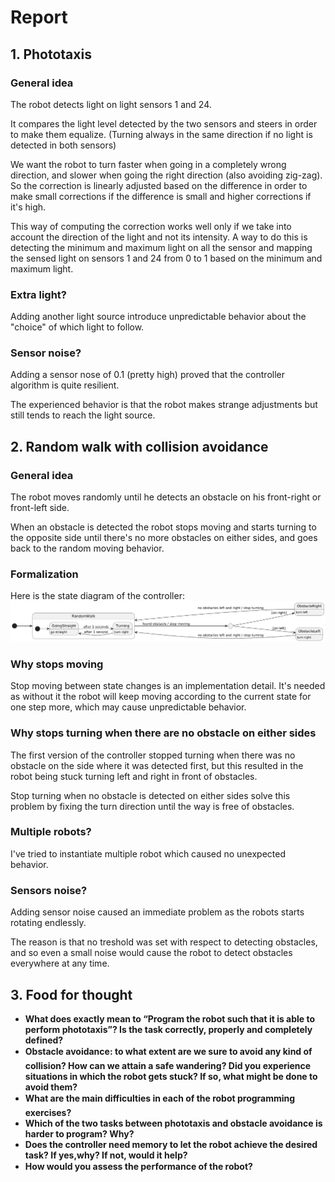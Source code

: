 # Report

## 1. Phototaxis

### General idea
The robot detects light on light sensors 1 and 24.

It compares the light level detected by the two sensors and steers in order to make them equalize. (Turning always in the same direction if no light is detected in both sensors)

We want the robot to turn faster when going in a completely wrong direction, and slower when going the right direction (also avoiding zig-zag). So the correction is linearly adjusted based on the difference in order to make small corrections if the difference is small and higher corrections if it's high.

This way of computing the correction works well only if we take into account the direction of the light and not its intensity. A way to do this is detecting the minimum and maximum light on all the sensor and mapping the sensed light on sensors 1 and 24 from 0 to 1 based on the minimum and maximum light.

### Extra light?
Adding another light source introduce unpredictable behavior about the "choice" of which light to follow.

### Sensor noise?
Adding a sensor nose of 0.1 (pretty high) proved that the controller algorithm is quite resilient.

The experienced behavior is that the robot makes strange adjustments but still tends to reach the light source.

## 2. Random walk with collision avoidance

### General idea
The robot moves randomly until he detects an obstacle on his front-right or front-left side.

When an obstacle is detected the robot stops moving and starts turning to the opposite side until there's no more obstacles on either sides, and goes back to the random moving behavior.

### Formalization
Here is the state diagram of the controller:
![Random walk with collision avoidance state diagram](./random_walk_collision_avoidance.png)

### Why stops moving
Stop moving between state changes is an implementation detail. It's needed as without it the robot will keep moving according to the current state for one step more, which may cause unpredictable behavior.

### Why stops turning when there are no obstacle on either sides
The first version of the controller stopped turning when there was no obstacle on the side where it was detected first, but this resulted in the robot being stuck turning left and right in front of obstacles.

Stop turning when no obstacle is detected on either sides solve this problem by fixing the turn direction until the way is free of obstacles.

### Multiple robots?
I've tried to instantiate multiple robot which caused no unexpected behavior.

### Sensors noise?
Adding sensor noise caused an immediate problem as the robots starts rotating endlessly.

The reason is that no treshold was set with respect to detecting obstacles, and so even a small noise would cause the robot to detect obstacles everywhere at any time.

## 3. Food for thought
- **What does exactly mean to “Program the robot such that it is able to perform phototaxis”? Is the task correctly, properly and completely defined?**
- **Obstacle avoidance: to what extent are we sure to avoid any kind of collision? How can we attain a safe wandering? Did you experience situations in which the robot gets stuck? If so, what might be done to avoid them?**
- **What are the main difficulties in each of the robot programming exercises?**
- **Which of the two tasks between phototaxis and obstacle avoidance is harder to program? Why?**
- **Does the controller need memory to let the robot achieve the desired task? If yes,why? If not, would it help?**
- **How would you assess the performance of the robot?**
